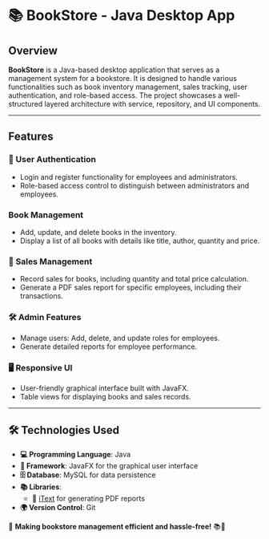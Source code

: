 # 📚 BookStore - Java Desktop App

## Overview

**BookStore** is a Java-based desktop application that serves as a management system for a bookstore. It is designed to handle various functionalities such as book inventory management, sales tracking, user authentication, and role-based access. The project showcases a well-structured layered architecture with service, repository, and UI components.

---

##  Features

### 🔐 User Authentication
-  Login and register functionality for employees and administrators.
-  Role-based access control to distinguish between administrators and employees.

###  Book Management
- Add, update, and delete books in the inventory.
- Display a list of all books with details like title, author, quantity and price.

### 🛒 Sales Management
- Record sales for books, including quantity and total price calculation.
- Generate a PDF sales report for specific employees, including their transactions.

### 🛠️ Admin Features
- Manage users: Add, delete, and update roles for employees.
- Generate detailed reports for employee performance.

### 🖥️ Responsive UI
- User-friendly graphical interface built with JavaFX.
- Table views for displaying books and sales records.

---

## 🛠️ Technologies Used

- **💻 Programming Language**: Java  
- **🎨 Framework**: JavaFX for the graphical user interface  
- **🗄️ Database**: MySQL for data persistence  
- **📚 Libraries**:  
  - 📄 [iText](https://itextpdf.com/) for generating PDF reports  
- **🌍 Version Control**: Git  

🚀 **Making bookstore management efficient and hassle-free!** 📚🎉
